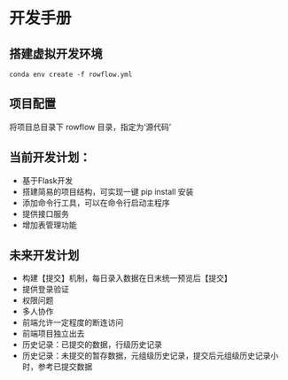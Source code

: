 # 开发手册

## 搭建虚拟开发环境

```shell
conda env create -f rowflow.yml
```


## 项目配置
将项目总目录下 rowflow 目录，指定为‘源代码’


## 当前开发计划：
* 基于Flask开发
* 搭建简易的项目结构，可实现一键 pip install  安装
* 添加命令行工具，可以在命令行启动主程序
* 提供接口服务
* 增加表管理功能

## 未来开发计划
* 构建【提交】机制，每日录入数据在日末统一预览后【提交】
* 提供登录验证
* 权限问题
* 多人协作
* 前端允许一定程度的断连访问
* 前端项目独立出去
* 历史记录：已提交的数据，行级历史记录
* 历史记录：未提交的暂存数据，元组级历史记录，提交后元组级历史记录小时，参考已提交数据

